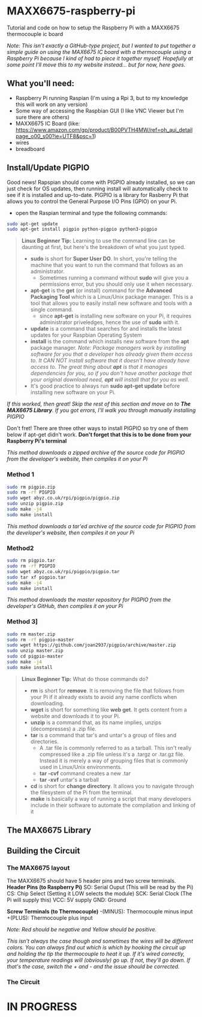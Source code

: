 # MAXX6675-raspberry-pi
Tutorial and code on how to setup the Raspberry Pi with a MAXX6675 thermocouple ic board

*Note: This isn't exactly a GitHub-type project, but I wanted to put together a simple guide on using the MAX6675 IC
board with a thermocouple using a Raspberry Pi because I kind of had to piece it together myself. Hopefully at some
point I'll move this to my website instead... but for now, here goes.*

## What you'll need:
* Raspberry Pi running Raspian (I'm using a Rpi 3, but to my knowledge this will work on any version)
* Some way of accessing the Raspbian GUI (I like VNC Viewer but I'm sure there are others)
* MAXX6675 IC Board (like: https://www.amazon.com/gp/product/B00PVTH4MW/ref=oh_aui_detailpage_o00_s00?ie=UTF8&psc=1)
* wires
* breadboard
## Install/Update PIGPIO
Good news! Rapspian should come with PIGPIO already installed, so we can just check for OS updates, then running install
will automatically check to see if it is installed and up-to-date. PIGPIO is a library for Rasberry Pi that allows you to control the General Purpose I/O Pins (GPIO) on your Pi.

* open the Raspian terminal and type the following commands:

```bash
sudo apt-get update
sudo apt-get install pigpio python-pigpio python3-pigpio
```
>__Linux Beginner Tip:__ Learning to use the command line can be daunting at first, but here's the breakdown of what you just typed. 
>* __sudo__ is short for __Super User DO__. In short, you're telling the machine that you want to run the command that follows as an administrator.
>   * Sometimes running a command without __sudo__ will give you a permissions error, but you should only use it when necessary.
>* __apt-get__ is the __get__ (or install) command for the __Advanced Packaging Tool__ which is a Linux/Unix package manager. This is a tool that allows you to easily install new software and tools with a single command.
>   * since __apt-get__ is installing new software on your Pi, it requires administrator priveledges, hence the use of __sudo__ with it.
>* __update__ is a command that searches for and installs the latest updates for your Raspbian Operating System
>* __install__ is the command which installs new software from the __apt__ package manager. *Note: Package managers work by installing software for you that a developer has already given them access to. It CAN NOT install software that it doesn't have already have access to. The great thing about __apt__ is that it manages *dependencies* for you, so if you don't have another package that your original download need, __apt__ will install that for you as well.*
>* It's good practice to always run __sudo apt-get update__ before installing new software on your Pi.

*If this worked, then great! Skip the rest of this section and move on to __The MAX6675 Library__. If you got errors,
I'll walk you through manually installing PIGPIO*

Don't fret! There are three other ways to install PIGPIO so try one of them below if apt-get didn't work. __Don't forget that this is to be done from your Raspberry Pi's terminal__

*This method downloads a zipped archive of the source code for PIGPIO from the developer's website, then compiles it on your Pi*
### Method 1
```bash
sudo rm pigpio.zip
sudo rm -rf PIGPIO
sudo wget abyz.co.uk/rpi/pigpio/pigpio.zip
sudo unzip pigpio.zip
sudo make -j4
sudo make install
```

*This method downloads a tar'ed archive of the source code for PIGPIO from the developer's website, then compiles it on your Pi*
### Method2
```bash
sudo rm pigpio.tar
sudo rm -rf PIGPIO
sudo wget abyz.co.uk/rpi/pigpio/pigpio.tar
sudo tar xf pigpio.tar
sudo make -j4
sudo make install
```

*This method downloads the master repository for PIGPIO from the developer's GitHub, then compiles it on your Pi*
### Method 3]
```bash
sudo rm master.zip
sudo rm -rf pigpio-master
sudo wget https://github.com/joan2937/pigpio/archive/master.zip
sudo unzip master.zip
sudo cd pigpio-master
sudo make -j4
sudo make install
```

>__Linux Beginner Tip:__ What do those commands do? 
>* __rm__ is short for __remove__. It is removing the file that follows from your Pi if it already exists to avoid any name conflicts when downloading.
>* __wget__ is short for something like __web get__. It gets content from a website and downloads it to your Pi.
>* __unzip__ is a command that, as its name implies, unzips (decompresses) a .zip file.
>* __tar__ is a command that tar's and untar's a group of files and directories. 
>   * A .tar file is commonly referred to as a tarball. This isn't really compressed like a .zip file unless it's a .targz or .tar.gz file. Instead it is merely a way of grouping files that is commonly used in Linux/Unix environments.
>   * __tar -cvf__ command creates a new .tar
>   * __tar -xvf__ untar's a tarball
>* __cd__ is short for __change directory__. It allows you to navigate through the filesystem of the Pi from the terminal.
>* __make__ is basically a way of running a script that many developers include in their software to automate the compilation and linking of it

## The MAX6675 Library

## Building the Circuit

### The MAX6675 layout
The MAXX6675 should have 5 header pins and two screw terminals.
__Header Pins (to Raspberry Pi)__
SO: Serial Ouput (This will be read by the Pi)
CS: Chip Select (Setting it LOW selects the module)
SCK: Serial Clock (The Pi will supply this)
VCC: 5V supply
GND: Ground

__Screw Terminals (to Thermocouple)__
-(MINUS): Thermocouple minus input
+(PLUS): Thermocouple plus input

*Note: Red should be negative and Yellow should be positive.*

*This isn't always the case though and sometimes the wires will be different colors.
You can always find out which is which by hooking the circuit up and holding the tip
the thermocouple to heat it up. If it's wired correctly, your temperature readings will 
(obviously) go up. If not, they'll go down. If that's the case, switch the + and - and the
issue should be corrected.*

### The Circuit
# IN PROGRESS
